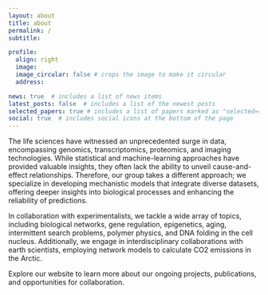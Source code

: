 ```yaml
---
layout: about
title: about
permalink: /
subtitle:

profile:
  align: right
  image: 
  image_circular: false # crops the image to make it circular
  address:

news: true  # includes a list of news items
latest_posts: false  # includes a list of the newest posts
selected_papers: true # includes a list of papers marked as "selected={true}"
social: true  # includes social icons at the bottom of the page
---
```


The life sciences have witnessed an unprecedented surge in data, encompassing genomics, transcriptomics, proteomics, and imaging technologies. While statistical and machine-learning approaches have provided valuable insights, they often lack the ability to unveil cause-and-effect relationships. Therefore, our group takes a different approach; we specialize in developing mechanistic models that integrate diverse datasets, offering deeper insights into biological processes and enhancing the reliability of predictions.

In collaboration with experimentalists, we tackle a wide array of topics, including biological networks, gene regulation, epigenetics, aging, intermittent search problems, polymer physics, and DNA folding in the cell nucleus. Additionally, we engage in interdisciplinary collaborations with earth scientists, employing network models to calculate CO2 emissions in the Arctic.

Explore our website to learn more about our ongoing projects, publications, and opportunities for collaboration.





